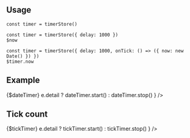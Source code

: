 <script lang="ts">
	import { subDays, subMonths } from 'date-fns';

	import Preview from '$lib/components/Preview.svelte';
	import Switch from '$lib/components/Switch.svelte';

	import timerStore from '$lib/stores/timerStore';

  let ticks = 0;

  const dateTimer = timerStore()
  const tickTimer = timerStore({ onTick: () => ticks += 1 })
</script>

## Usage

```svelte
const timer = timerStore()
```

```svelte
const timer = timerStore({ delay: 1000 })
$now
```

```svelte
const timer = timerStore({ delay: 1000, onTick: () => ({ now: new Date() }) })
$timer.now
```

## Example

<Preview>
  {$dateTimer}
  <Switch checked={dateTimer.isRunning()} on:change={e => e.detail ? dateTimer.start() : dateTimer.stop() } />
</Preview>

## Tick count

<Preview>
  {$tickTimer}
  <Switch checked={tickTimer.isRunning()} on:change={e => e.detail ? tickTimer.start() : tickTimer.stop() } />
</Preview>
